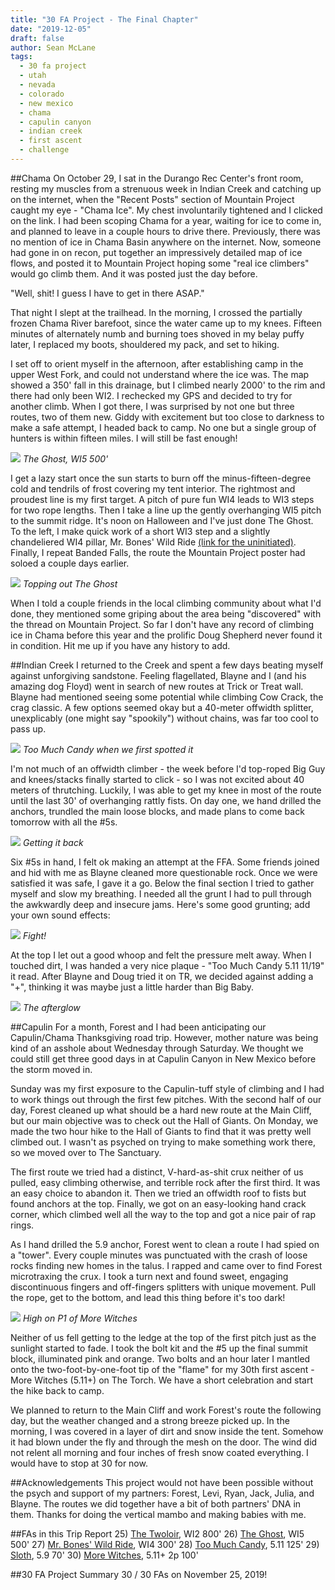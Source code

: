 ```yaml
---
title: "30 FA Project - The Final Chapter"
date: "2019-12-05"
draft: false
author: Sean McLane
tags:
  - 30 fa project
  - utah
  - nevada
  - colorado
  - new mexico
  - chama
  - capulin canyon
  - indian creek
  - first ascent
  - challenge
---
```


##Chama
On October 29, I sat in the Durango Rec Center's front room, resting my muscles from a strenuous week in Indian Creek and catching up on the internet, when the "Recent Posts" section of Mountain Project caught my eye - "Chama Ice". My chest involuntarily tightened and I clicked on the link. I had been scoping Chama for a year, waiting for ice to come in, and planned to leave in a couple hours to drive there. Previously, there was no mention of ice in Chama Basin anywhere on the internet. Now, someone had gone in on recon, put together an impressively detailed map of ice flows, and posted it to Mountain Project hoping some "real ice climbers" would go climb them. And it was posted just the day before.

"Well, shit! I guess I have to get in there ASAP."

That night I slept at the trailhead. In the morning, I crossed the partially frozen Chama River barefoot, since the water came up to my knees. Fifteen minutes of alternately numb and burning toes shoved in my belay puffy later, I replaced my boots, shouldered my pack, and set to hiking.

I set off to orient myself in the afternoon, after establishing camp in the upper West Fork, and could not understand where the ice was. The map showed a 350' fall in this drainage, but I climbed nearly 2000' to the rim and there had only been WI2. I rechecked my GPS and decided to try for another climb. When I got there, I was surprised by not one but three routes, two of them new. Giddy with excitement but too close to darkness to make a safe attempt, I headed back to camp. No one but a single group of hunters is within fifteen miles. I will still be fast enough!

![](ghost.JPG)
*The Ghost, WI5 500'*

I get a lazy start once the sun starts to burn off the minus-fifteen-degree cold and tendrils of frost covering my tent interior. The rightmost and proudest line is my first target. A pitch of pure fun WI4 leads to WI3 steps for two rope lengths. Then I take a line up the gently overhanging WI5 pitch to the summit ridge. It's noon on Halloween and I've just done The Ghost. To the left, I make quick work of a short WI3 step and a slightly chandeliered WI4 pillar, Mr. Bones' Wild Ride [(link for the uninitiated)](https://creepypasta.fandom.com/wiki/Mr._Bones%27_Wild_Ride). Finally, I repeat Banded Falls, the route the Mountain Project poster had soloed a couple days earlier.

![](top.JPG)
*Topping out The Ghost*

When I told a couple friends in the local climbing community about what I'd done, they mentioned some griping about the area being "discovered" with the thread on Mountain Project. So far I don't have any record of climbing ice in Chama before this year and the prolific Doug Shepherd never found it in condition. Hit me up if you have any history to add.

##Indian Creek
I returned to the Creek and spent a few days beating myself against unforgiving sandstone. Feeling flagellated, Blayne and I (and his amazing dog Floyd) went in search of new routes at Trick or Treat wall. Blayne had mentioned seeing some potential while climbing Cow Crack, the crag classic. A few options seemed okay but a 40-meter offwidth splitter, unexplicably (one might say "spookily") without chains, was far too cool to pass up.

![](tmc.JPG)
*Too Much Candy when we first spotted it*

I'm not much of an offwidth climber - the week before I'd top-roped Big Guy and knees/stacks finally started to click - so I was not excited about 40 meters of thrutching. Luckily, I was able to get my knee in most of the route until the last 30' of overhanging rattly fists. On day one, we hand drilled the anchors, trundled the main loose blocks, and made plans to come back tomorrow with all the #5s.

![](tmc-elbow.JPG)
*Getting it back*

Six #5s in hand, I felt ok making an attempt at the FFA. Some friends joined and hid with me as Blayne cleaned more questionable rock. Once we were satisfied it was safe, I gave it a go. Below the final section I tried to gather myself and slow my breathing. I needed all the grunt I had to pull through the awkwardly deep and insecure jams. Here's some good grunting; add your own sound effects:

![](tmc-fist.JPG)
*Fight!*

At the top I let out a good whoop and felt the pressure melt away. When I touched dirt, I was handed a very nice plaque - "Too Much Candy 5.11 11/19" it read. After Blayne and Doug tried it on TR, we decided against adding a "+", thinking it was maybe just a little harder than Big Baby.

![](tmc-plaque.JPG)
*The afterglow*

##Capulin
For a month, Forest and I had been anticipating our Capulin/Chama Thanksgiving road trip. However, mother nature was being kind of an asshole about Wednesday through Saturday. We thought we could still get three good days in at Capulin Canyon in New Mexico before the storm moved in.

Sunday was my first exposure to the Capulin-tuff style of climbing and I had to work things out through the first few pitches. With the second half of our day, Forest cleaned up what should be a hard new route at the Main Cliff, but our main objective was to check out the Hall of Giants. On Monday, we made the two hour hike to the Hall of Giants to find that it was pretty well climbed out. I wasn't as psyched on trying to make something work there, so we moved over to The Sanctuary.

The first route we tried had a distinct, V-hard-as-shit crux neither of us pulled, easy climbing otherwise, and terrible rock after the first third. It was an easy choice to abandon it. Then we tried an offwidth roof to fists but found anchors at the top. Finally, we got on an easy-looking hand crack corner, which climbed well all the way to the top and got a nice pair of rap rings.

As I hand drilled the 5.9 anchor, Forest went to clean a route I had spied on a "tower". Every couple minutes was punctuated with the crash of loose rocks finding new homes in the talus. I rapped and came over to find Forest microtraxing the crux. I took a turn next and found sweet, engaging discontinuous fingers and off-fingers splitters with unique movement. Pull the rope, get to the bottom, and lead this thing before it's too dark!

![](torch.JPG)
*High on P1 of More Witches*

Neither of us fell getting to the ledge at the top of the first pitch just as the sunlight started to fade. I took the bolt kit and the #5 up the final summit block, illuminated pink and orange. Two bolts and an hour later I mantled onto the two-foot-by-one-foot tip of the "flame" for my 30th first ascent - More Witches (5.11+) on The Torch. We have a short celebration and start the hike back to camp.

We planned to return to the Main Cliff and work Forest's route the following day, but the weather changed and a strong breeze picked up. In the morning, I was covered in a layer of dirt and snow inside the tent. Somehow it had blown under the fly and through the mesh on the door. The wind did not relent all morning and four inches of fresh snow coated everything. I would have to stop at 30 for now.

##Acknowledgements
This project would not have been possible without the psych and support of my partners: Forest, Levi, Ryan, Jack, Julia, and Blayne. The routes we did together have a bit of both partners' DNA in them. Thanks for doing the vertical mambo and making babies with me.

##FAs in this Trip Report
25) [The Twoloir](https://www.mountainproject.com/route/117997096/the-twoloir), WI2 800'
26) [The Ghost](https://www.mountainproject.com/route/117997145/the-ghost), WI5 500'
27) [Mr. Bones' Wild Ride](https://www.mountainproject.com/route/117997131/mr-bones-wild-ride), WI4 300'
28) [Too Much Candy](https://www.mountainproject.com/route/117996913/too-much-candy), 5.11 125'
29) [Sloth](https://www.mountainproject.com/route/118115170/sloth), 5.9 70'
30) [More Witches](https://www.mountainproject.com/route/118115217/more-witches), 5.11+ 2p 100'

##30 FA Project Summary
30 / 30 FAs on November 25, 2019!
